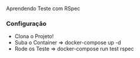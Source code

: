 Aprendendo Teste com RSpec

### Configuração

- Clona o Projeto!
- Suba o Container => docker-compose up -d
- Rode os Teste => docker-compose run test rspec